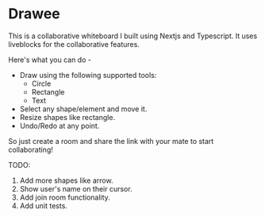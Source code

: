 # Drawee

This is a collaborative whiteboard I built using Nextjs and Typescript. It uses liveblocks for the collaborative features. 

Here's what you can do -

- Draw using the following supported tools:
  - Circle
  - Rectangle
  - Text
- Select any shape/element and move it.
- Resize shapes like rectangle.
- Undo/Redo at any point.



So just create a room and share the link with your mate to start collaborating!


TODO:
1. Add more shapes like arrow.
2. Show user's name on their cursor.
3. Add join room functionality.
4. Add unit tests.
   
